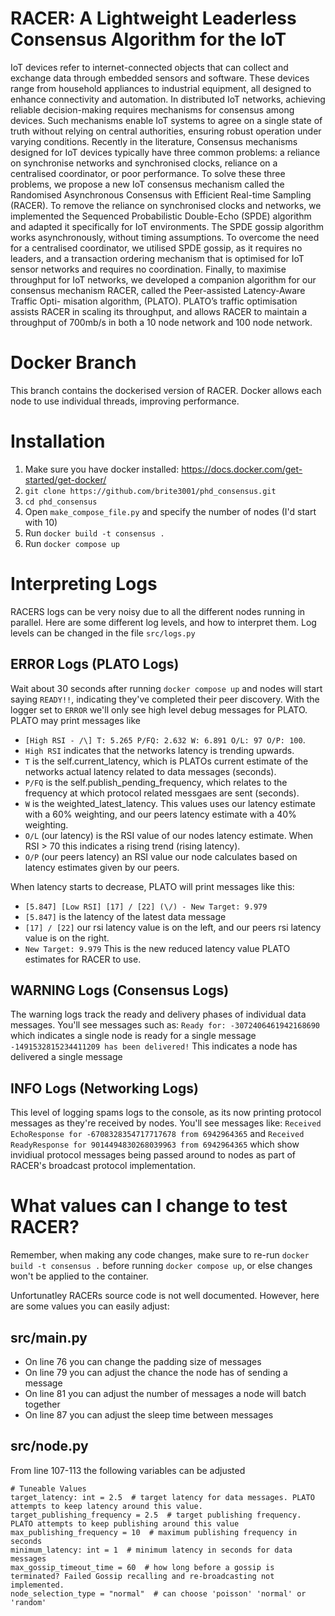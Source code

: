 # RACER: A Lightweight Leaderless Consensus Algorithm for the IoT
IoT devices refer to internet-connected objects that can collect and exchange data through
embedded sensors and software. These devices range from household appliances to industrial
equipment, all designed to enhance connectivity and automation. In distributed IoT networks,
achieving reliable decision-making requires mechanisms for consensus among devices. Such
mechanisms enable IoT systems to agree on a single state of truth without relying on central
authorities, ensuring robust operation under varying conditions.
Recently in the literature, Consensus mechanisms designed for IoT devices typically have
three common problems: a reliance on synchronise networks and synchronised clocks, reliance
on a centralised coordinator, or poor performance. To solve these three problems, we propose a
new IoT consensus mechanism called the Randomised Asynchronous Consensus with Efficient
Real-time Sampling (RACER). To remove the reliance on synchronised clocks and networks,
we implemented the Sequenced Probabilistic Double-Echo (SPDE) algorithm and adapted it
specifically for IoT environments. The SPDE gossip algorithm works asynchronously, without
timing assumptions. To overcome the need for a centralised coordinator, we utilised SPDE
gossip, as it requires no leaders, and a transaction ordering mechanism that is optimised for
IoT sensor networks and requires no coordination.
Finally, to maximise throughput for IoT networks, we developed a companion algorithm
for our consensus mechanism RACER, called the Peer-assisted Latency-Aware Traffic Opti-
misation algorithm, (PLATO). PLATO’s traffic optimisation assists RACER in scaling its
throughput, and allows RACER to maintain a throughput of 700mb/s in both a 10 node
network and 100 node network.

# Docker Branch
This branch contains the dockerised version of RACER. Docker allows each node to use individual threads, improving performance.

# Installation
1. Make sure you have docker installed: https://docs.docker.com/get-started/get-docker/
2. `git clone https://github.com/brite3001/phd_consensus.git`
3. `cd phd_consensus`
4. Open `make_compose_file.py` and specify the number of nodes (I'd start with 10)
5. Run `docker build -t consensus .` 
6. Run `docker compose up`

# Interpreting Logs
RACERS logs can be very noisy due to all the different nodes running in parallel. Here are some different log levels, and how to interpret them.
Log levels can be changed in the file `src/logs.py`

## ERROR Logs (PLATO Logs)
Wait about 30 seconds after running `docker compose up` and nodes will start saying `READY!!`, indicating they've completed their peer discovery. With the logger set to `ERROR` we'll only see high level debug messages for PLATO. PLATO may print messages like
- `[High RSI - /\] T: 5.265 P/FQ: 2.632 W: 6.891 O/L: 97 O/P: 100`. 
- `High RSI` indicates that the networks latency is trending upwards. 
- `T` is the self.current_latency, which is PLATOs current estimate of the networks actual latency related to data messages (seconds). 
- `P/FQ` is the self.publish_pending_frequency, which relates to the frequency at which protocol related messgaes are sent (seconds).
- `W` is the weighted_latest_latency. This values uses our latency estimate with a 60% weighting, and our peers latency estimate with a 40% weighting.
- `O/L` (our latency) is the RSI value of our nodes latency estimate. When RSI > 70 this indicates a rising trend (rising latency).
- `O/P` (our peers latency) an RSI value our node calculates based on latency estimates given by our peers.

When latency starts to decrease, PLATO will print messages like this:
- `[5.847] [Low RSI] [17] / [22] (\/) - New Target: 9.979`
- `[5.847]` is the latency of the latest data message
- `[17] / [22]` our rsi latency value is on the left, and our peers rsi latency value is on the right.
- `New Target: 9.979` This is the new reduced latency value PLATO estimates for RACER to use.

## WARNING Logs (Consensus Logs)
The warning logs track the ready and delivery phases of individual data messages. You'll see messages such as:
`Ready for: -3072406461942168690` which indicates a single node is ready for a single message
`-1491532815234411209 has been delivered!` This indicates a node has delivered a single message

## INFO Logs (Networking Logs)
This level of logging spams logs to the console, as its now printing protocol messages as they're received by nodes. You'll see messages like:
`Received EchoResponse for -6708328354717717678 from 6942964365` and
`Received ReadyResponse for 9014494830268039963 from 6942964365` which show invidiual protocol messages being passed around to nodes as part of RACER's broadcast protocol implementation.

# What values can I change to test RACER?
Remember, when making any code changes, make sure to re-run `docker build -t consensus .` before running `docker compose up`, or else changes won't be applied to the container.

Unfortunatley RACERs source code is not well documented. However, here are some values you can easily adjust:

## src/main.py
- On line 76 you can change the padding size of messages
- On line 79 you can adjust the chance the node has of sending a message
- On line 81 you can adjust the number of messages a node will batch together
- On line 87 you can adjust the sleep time between messages

## src/node.py
From line 107-113 the following variables can be adjusted
```
# Tuneable Values
target_latency: int = 2.5  # target latency for data messages. PLATO attempts to keep latency around this value.
target_publishing_frequency = 2.5  # target publishing frequency. PLATO attempts to keep publishing around this value
max_publishing_frequency = 10  # maximum publishing frequency in seconds
minimum_latency: int = 1  # minimum latency in seconds for data messages
max_gossip_timeout_time = 60  # how long before a gossip is terminated? Failed Gossip recalling and re-broadcasting not implemented.
node_selection_type = "normal"  # can choose 'poisson' 'normal' or 'random'
```

